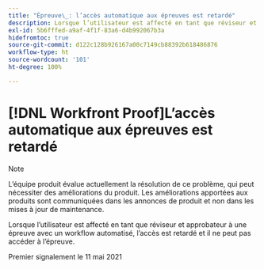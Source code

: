```yaml
---
title: "Épreuve\_: l’accès automatique aux épreuves est retardé"
description: Lorsque l’utilisateur est affecté en tant que réviseur et approbateur à une épreuve avec un workflow automatisé, l’accès est retardé et il ne peut pas accéder à l’épreuve.
exl-id: 5b6fffed-a9af-4f1f-83a6-d4b992067b3a
hidefromtoc: true
source-git-commit: d122c128b926167a00c7149cb88392b618486876
workflow-type: ht
source-wordcount: '101'
ht-degree: 100%

---
```


# [!DNL Workfront Proof]L’accès automatique aux épreuves est retardé

>[!NOTE]
>
>L’équipe produit évalue actuellement la résolution de ce problème, qui peut nécessiter des améliorations du produit. Les améliorations apportées aux produits sont communiquées dans les annonces de produit et non dans les mises à jour de maintenance.

Lorsque l’utilisateur est affecté en tant que réviseur et approbateur à une épreuve avec un workflow automatisé, l’accès est retardé et il ne peut pas accéder à l’épreuve.

Premier signalement le 11 mai 2021
